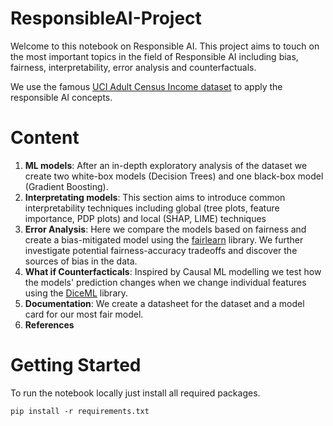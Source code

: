 # ResponsibleAI-Project

Welcome to this notebook on Responsible AI. This project aims to touch on the most important topics in the field of Responsible AI including bias, fairness, interpretability, error analysis and counterfactuals. 

We use the famous [UCI Adult Census Income dataset](https://archive.ics.uci.edu/ml/datasets/adult) to apply the responsible AI concepts. 

# Content

1. **ML models**: After an in-depth exploratory analysis of the dataset we create two white-box models (Decision Trees) and one black-box model (Gradient Boosting).
2. **Interpretating models**: This section aims to introduce common interpretability techniques including global (tree plots, feature importance, PDP plots) and local (SHAP, LIME) techniques
3. **Error Analysis**: Here we compare the models based on fairness and create a bias-mitigated model using the [fairlearn](https://github.com/fairlearn/fairlearn) library. We further investigate potential fairness-accuracy tradeoffs and discover the sources of bias in the data. 
4. **What if Counterfacticals**: Inspired by Causal ML modelling we test how the models' prediction changes when we change individual features using the [DiceML](https://interpret.ml/DiCE/dice_ml.html) library.
5. **Documentation**: We create a datasheet for the dataset and a model card for our most fair model.
6. **References**

# Getting Started

To run the notebook locally just install all required packages.

`pip install -r requirements.txt`
